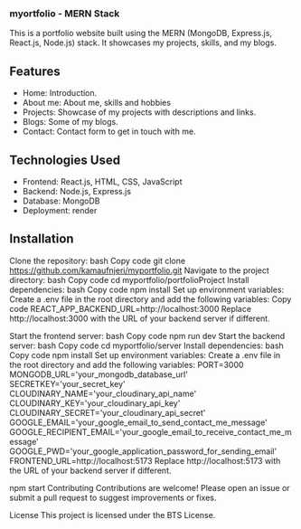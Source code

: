 ### myortfolio - MERN Stack
This is a portfolio website built using the MERN (MongoDB, Express.js, React.js, Node.js) stack. It showcases my projects, skills, and my blogs.

## Features
- Home: Introduction.
- About me: About me, skills and hobbies
- Projects: Showcase of my projects with descriptions and links.
- Blogs: Some of my blogs.
- Contact: Contact form to get in touch with me.
  
## Technologies Used
- Frontend: React.js, HTML, CSS, JavaScript
- Backend: Node.js, Express.js
- Database: MongoDB
- Deployment: render
  
## Installation
Clone the repository:
bash
Copy code
git clone https://github.com/kamaufnjeri/myportfolio.git
Navigate to the project directory:
bash
Copy code
cd myportfolio/portfolioProject
Install dependencies:
bash
Copy code
npm install
Set up environment variables:
Create a .env file in the root directory and add the following variables:
Copy code
REACT_APP_BACKEND_URL=http://localhost:3000
Replace http://localhost:3000 with the URL of your backend server if different.

Start the frontend server:
bash
Copy code
npm run dev
Start the backend server:
bash
Copy code
cd myportfolio/server
Install dependencies:
bash
Copy code
npm install
Set up environment variables:
Create a .env file in the root directory and add the following variables:
PORT=3000
MONGODB_URL='your_mongodb_database_url'
SECRETKEY='your_secret_key'
CLOUDINARY_NAME='your_cloudinary_api_name'
CLOUDINARY_KEY='your_cloudinary_api_key'
CLOUDINARY_SECRET='your_cloudinary_api_secret'
GOOGLE_EMAIL='your_google_email_to_send_contact_me_message'
GOOGLE_RECIPIENT_EMAIL='your_google_email_to_receive_contact_me_message'
GOOGLE_PWD='your_google_application_password_for_sending_email'
FRONTEND_URL=http://localhost:5173
Replace http://localhost:5173 with the URL of your backend server if different.

npm start
Contributing
Contributions are welcome! Please open an issue or submit a pull request to suggest improvements or fixes.

License
This project is licensed under the BTS License.

